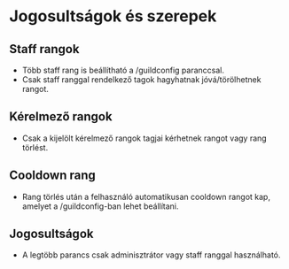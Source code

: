 # Jogosultságok és szerepek

## Staff rangok
- Több staff rang is beállítható a /guildconfig paranccsal.
- Csak staff ranggal rendelkező tagok hagyhatnak jóvá/törölhetnek rangot.

## Kérelmező rangok
- Csak a kijelölt kérelmező rangok tagjai kérhetnek rangot vagy rang törlést.

## Cooldown rang
- Rang törlés után a felhasználó automatikusan cooldown rangot kap, amelyet a /guildconfig-ban lehet beállítani.

## Jogosultságok
- A legtöbb parancs csak adminisztrátor vagy staff ranggal használható.
